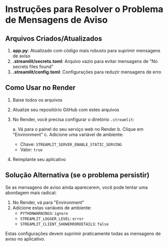 # Instruções para Resolver o Problema de Mensagens de Aviso

## Arquivos Criados/Atualizados

1. **app.py**: Atualizado com código mais robusto para suprimir mensagens de aviso
2. **.streamlit/secrets.toml**: Arquivo vazio para evitar mensagens de "No secrets files found"
3. **.streamlit/config.toml**: Configurações para reduzir mensagens de erro

## Como Usar no Render

1. Baixe todos os arquivos
2. Atualize seu repositório GitHub com estes arquivos
3. No Render, você precisa configurar o diretório `.streamlit`:

   a. Vá para o painel do seu serviço web no Render
   b. Clique em "Environment"
   c. Adicione uma variável de ambiente:
      - Chave: `STREAMLIT_SERVER_ENABLE_STATIC_SERVING`
      - Valor: `true`

4. Reimplante seu aplicativo

## Solução Alternativa (se o problema persistir)

Se as mensagens de aviso ainda aparecerem, você pode tentar uma abordagem mais radical:

1. No Render, vá para "Environment"
2. Adicione estas variáveis de ambiente:
   - `PYTHONWARNINGS`: `ignore`
   - `STREAMLIT_LOGGER_LEVEL`: `error`
   - `STREAMLIT_CLIENT_SHOWERRORDETAILS`: `false`

Estas configurações devem suprimir praticamente todas as mensagens de aviso no aplicativo.
